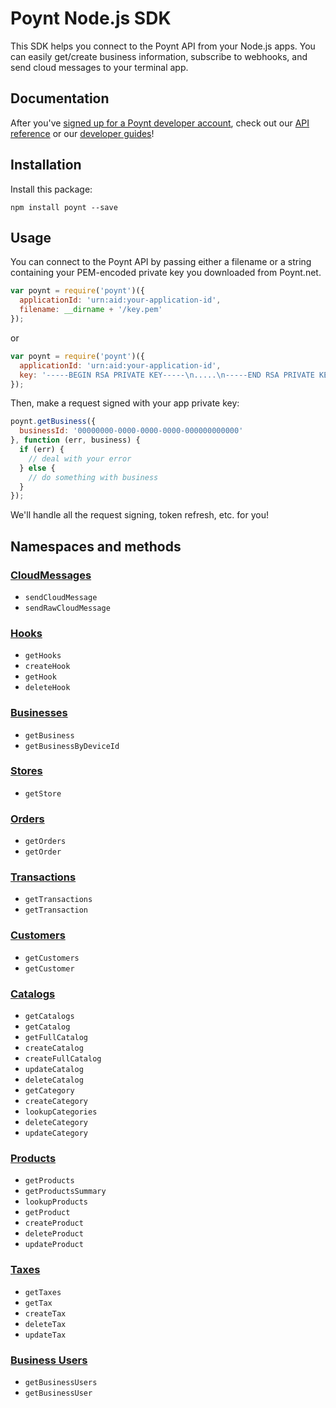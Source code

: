 # Poynt Node.js SDK

This SDK helps you connect to the Poynt API from your Node.js apps. You can easily get/create business information, subscribe to webhooks, and send cloud messages to your terminal app.

## Documentation

After you've [signed up for a Poynt developer account](https://poynt.net/auth/signup/developer), check out our [API reference](https://poynt.com/docs/api/) or our [developer guides](https://poynt.com/tag/guides/)!

## Installation

Install this package:

```
npm install poynt --save
```

## Usage

You can connect to the Poynt API by passing either a filename or a string containing your PEM-encoded private key you downloaded from Poynt.net.

```javascript
var poynt = require('poynt')({
  applicationId: 'urn:aid:your-application-id',
  filename: __dirname + '/key.pem'
});
```
or

```javascript
var poynt = require('poynt')({
  applicationId: 'urn:aid:your-application-id',
  key: '-----BEGIN RSA PRIVATE KEY-----\n.....\n-----END RSA PRIVATE KEY-----'
});
```

Then, make a request signed with your app private key:

```javascript
poynt.getBusiness({
  businessId: '00000000-0000-0000-0000-000000000000'
}, function (err, business) {
  if (err) {
    // deal with your error
  } else {
    // do something with business
  }
});
```

We'll handle all the request signing, token refresh, etc. for you!

## Namespaces and methods

### [CloudMessages](https://poynt.com/docs/api/#cloudmessages-index)

* `sendCloudMessage`
* `sendRawCloudMessage`

### [Hooks](https://poynt.com/docs/api/#hooks-index)

* `getHooks`
* `createHook`
* `getHook`
* `deleteHook`

### [Businesses](https://poynt.com/docs/api/#businesses-index)

* `getBusiness`
* `getBusinessByDeviceId`

### [Stores](https://poynt.com/docs/api/#stores-index)

* `getStore`

### [Orders](https://poynt.com/docs/api/#orders-index)

* `getOrders`
* `getOrder`

### [Transactions](https://poynt.com/docs/api/#transactions-index)

* `getTransactions`
* `getTransaction`

### [Customers](https://poynt.com/docs/api/#customers-index)

* `getCustomers`
* `getCustomer`

### [Catalogs](https://poynt.com/docs/api/#catalogs-index)

* `getCatalogs`
* `getCatalog`
* `getFullCatalog`
* `createCatalog`
* `createFullCatalog`
* `updateCatalog`
* `deleteCatalog`
* `getCategory`
* `createCategory`
* `lookupCategories`
* `deleteCategory`
* `updateCategory`

### [Products](https://poynt.com/docs/api/#products-index)

* `getProducts`
* `getProductsSummary`
* `lookupProducts`
* `getProduct`
* `createProduct`
* `deleteProduct`
* `updateProduct`

### [Taxes](https://poynt.com/docs/api/#taxes-index)

* `getTaxes`
* `getTax`
* `createTax`
* `deleteTax`
* `updateTax`

### [Business Users](https://poynt.com/docs/api/#business-users-index)

* `getBusinessUsers`
* `getBusinessUser`
